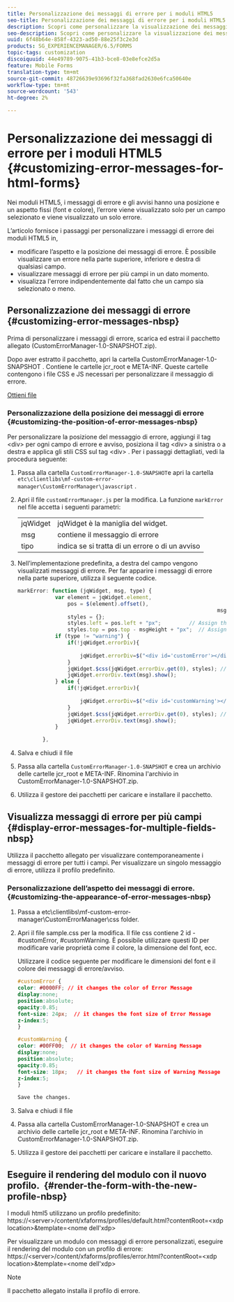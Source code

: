 ```yaml
---
title: Personalizzazione dei messaggi di errore per i moduli HTML5
seo-title: Personalizzazione dei messaggi di errore per i moduli HTML5
description: Scopri come personalizzare la visualizzazione dei messaggi di errore per i moduli HTML5, tra cui come modificarne posizione e aspetto.
seo-description: Scopri come personalizzare la visualizzazione dei messaggi di errore per i moduli HTML5, tra cui come modificarne posizione e aspetto.
uuid: 6f48b64e-858f-4323-ad50-88e25f3c2e3d
products: SG_EXPERIENCEMANAGER/6.5/FORMS
topic-tags: customization
discoiquuid: 44e49789-9075-41b3-bce8-03e8efce2d5a
feature: Mobile Forms
translation-type: tm+mt
source-git-commit: 48726639e93696f32fa368fad2630e6fca50640e
workflow-type: tm+mt
source-wordcount: '543'
ht-degree: 2%

---
```



# Personalizzazione dei messaggi di errore per i moduli HTML5 {#customizing-error-messages-for-html-forms}

Nei moduli HTML5, i messaggi di errore e gli avvisi hanno una posizione e un aspetto fissi (font e colore), l’errore viene visualizzato solo per un campo selezionato e viene visualizzato un solo errore.

L’articolo fornisce i passaggi per personalizzare i messaggi di errore dei moduli HTML5 in,

* modificare l’aspetto e la posizione dei messaggi di errore. È possibile visualizzare un errore nella parte superiore, inferiore e destra di qualsiasi campo.
* visualizzare messaggi di errore per più campi in un dato momento.
* visualizza l&#39;errore indipendentemente dal fatto che un campo sia selezionato o meno.

## Personalizzazione dei messaggi di errore  {#customizing-error-messages-nbsp}

Prima di personalizzare i messaggi di errore, scarica ed estrai il pacchetto allegato (CustomErrorManager-1.0-SNAPSHOT.zip).

Dopo aver estratto il pacchetto, apri la cartella CustomErrorManager-1.0-SNAPSHOT . Contiene le cartelle jcr_root e META-INF. Queste cartelle contengono i file CSS e JS necessari per personalizzare il messaggio di errore.

[Ottieni file](assets/customerrormanager-1.0-snapshot.zip)

### Personalizzazione della posizione dei messaggi di errore  {#customizing-the-position-of-error-messages-nbsp}

Per personalizzare la posizione del messaggio di errore, aggiungi il tag &lt;div> per ogni campo di errore e avviso, posiziona il tag &lt;div> a sinistra o a destra e applica gli stili CSS sul tag &lt;div> . Per i passaggi dettagliati, vedi la procedura seguente:

1. Passa alla cartella `CustomErrorManager-1.0-SNAPSHOT`e apri la cartella `etc\clientlibs\mf-custom-error-manager\CustomErrorManager\javascript` .
1. Apri il file `customErrorManager.js` per la modifica. La funzione `markError` nel file accetta i seguenti parametri:

   |  |  |
   |---|---|
   | jqWidget | jqWidget è la maniglia del widget. |
   | msg | contiene il messaggio di errore |
   | tipo | indica se si tratta di un errore o di un avviso |

1. Nell’implementazione predefinita, a destra del campo vengono visualizzati messaggi di errore. Per far apparire i messaggi di errore nella parte superiore, utilizza il seguente codice.

   ```javascript
   markError: function (jqWidget, msg, type) {
               var element = jqWidget.element,                                //Gives the div containing widget
                   pos = $(element).offset(),                          //Calculates the position of the div in the view port
                                                                   msgHeight = xfalib.view.util.TextMetrics.measureExtent(msg).height + 5;  //Calculating the height of the Error Message
                   styles = {};
                   styles.left = pos.left + "px";         // Assign the desired left position using pos.left. Here it is calculated for exact left of the field
                   styles.top = pos.top - msgHeight + "px";  // Assign the desired top position using pos.top. Here it is calculated for top of the field
               if (type != "warning") {
                   if(!jqWidget.errorDiv){
                                                                                   //Adding the warning div if it is not present already
                       jqWidget.errorDiv=$("<div id='customError'></div>").appendTo('body');
                   }
                   jqWidget.$css(jqWidget.errorDiv.get(0), styles); // Applying the styles to the warning div
                   jqWidget.errorDiv.text(msg).show();                     //Showing the warning message
               } else {
                   if(!jqWidget.errorDiv){
                                                                                   //Adding the error div if it is not present already
                       jqWidget.errorDiv=$("<div id='customWarning'></div>").appendTo('body');
                   }
                   jqWidget.$css(jqWidget.errorDiv.get(0), styles); // Applying the styles to the error div
                   jqWidget.errorDiv.text(msg).show();                     //Showing the warning message
               }
   
           },
   ```

1. Salva e chiudi il file 
1. Passa alla cartella `CustomErrorManager-1.0-SNAPSHOT` e crea un archivio delle cartelle jcr_root e META-INF. Rinomina l&#39;archivio in CustomErrorManager-1.0-SNAPSHOT.zip.
1. Utilizza il gestore dei pacchetti per caricare e installare il pacchetto.

## Visualizza messaggi di errore per più campi  {#display-error-messages-for-multiple-fields-nbsp}

Utilizza il pacchetto allegato per visualizzare contemporaneamente i messaggi di errore per tutti i campi. Per visualizzare un singolo messaggio di errore, utilizza il profilo predefinito.

### Personalizzazione dell’aspetto dei messaggi di errore.  {#customizing-the-appearance-of-error-messages-nbsp}

1. Passa a etc\clientlibs\mf-custom-error-manager\CustomErrorManager\css folder.

1. Apri il file sample.css per la modifica. Il file css contiene 2 id - #customError, #customWarning. È possibile utilizzare questi ID per modificare varie proprietà come il colore, la dimensione del font, ecc.

   Utilizzare il codice seguente per modificare le dimensioni del font e il colore dei messaggi di errore/avviso.

   ```css
   #customError {
   color: #0000FF; // it changes the color of Error Message
   display:none;
   position:absolute;
   opacity:0.85;
   font-size: 24px;  // it changes the font size of Error Message
   z-index:5;
   }
   
   #customWarning {
   color: #00FF00;  // it changes the color of Warning Message
   display:none;
   position:absolute;
   opacity:0.85;
   font-size: 18px;   // it changes the font size of Warning Message
   z-index:5;
   }
   
   Save the changes.
   ```

1. Salva e chiudi il file 
1. Passa alla cartella CustomErrorManager-1.0-SNAPSHOT e crea un archivio delle cartelle jcr_root e META-INF. Rinomina l&#39;archivio in CustomErrorManager-1.0-SNAPSHOT.zip.
1. Utilizza il gestore dei pacchetti per caricare e installare il pacchetto.

## Eseguire il rendering del modulo con il nuovo profilo.  {#render-the-form-with-the-new-profile-nbsp}

I moduli html5 utilizzano un profilo predefinito: https://&lt;server>/content/xfaforms/profiles/default.html?contentRoot=&lt;xdp location>&amp;template=&lt;nome dell&#39;xdp>

Per visualizzare un modulo con messaggi di errore personalizzati, eseguire il rendering del modulo con un profilo di errore: https://&lt;server>/content/xfaforms/profiles/error.html?contentRoot=&lt;xdp location>&amp;template=&lt;nome dell&#39;xdp>

>[!NOTE]
>
>Il pacchetto allegato installa il profilo di errore.

